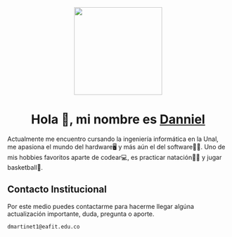 <div align="center">
  <img height="200px" src="https://github-production-user-asset-6210df.s3.amazonaws.com/111100025/335029534-952f932a-9724-4265-aa17-6686e1b333f9.png?X-Amz-Algorithm=AWS4-HMAC-SHA256&X-Amz-Credential=AKIAVCODYLSA53PQK4ZA%2F20240530%2Fus-east-1%2Fs3%2Faws4_request&X-Amz-Date=20240530T032138Z&X-Amz-Expires=300&X-Amz-Signature=1e3d3b714f97dd094310d62e375126496bfc979d6e4a901e6e5911e5502bfb0b&X-Amz-SignedHeaders=host&actor_id=111100025&key_id=0&repo_id=807912917">

</div>

<h1 align="center" >
  Hola 👋, mi nombre es <a href="https://daliondev.online" target="_blank" >Danniel</a>
</h1>


Actualmente me encuentro cursando la ingeniería informática en la Unal, me apasiona el mundo del hardware🖥️ 
y más aún el del software🧑‍💻. Uno de mis hobbies favoritos aparte de codear💻, es practicar natación🏊‍♂️ y jugar basketball🏀.

## Contacto Institucional
  <p>
    Por este medio puedes contactarme para hacerme llegar algúna actualización importante,
    duda, pregunta o aporte.
    
    dmartinet1@eafit.edu.co
  </p>
